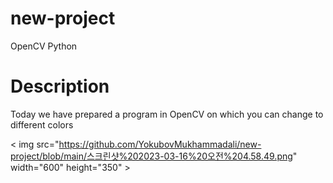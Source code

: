 # new-project
OpenCV Python
# Description
Today we have prepared a program in OpenCV on which you can change to different colors

< img src="https://github.com/YokubovMukhammadali/new-project/blob/main/스크린샷%202023-03-16%20오전%204.58.49.png" width="600" height="350" >
